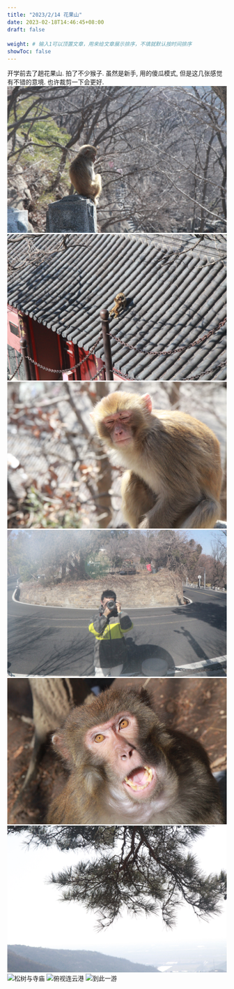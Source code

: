 ```yaml
---
title: "2023/2/14 花果山"
date: 2023-02-18T14:46:45+08:00
draft: false

weight: # 输入1可以顶置文章，用来给文章展示排序，不填就默认按时间排序
showToc: false
---
```

开学前去了趟花果山. 拍了不少猴子.
虽然是新手, 用的傻瓜模式, 但是这几张感觉有不错的意境. 也许裁剪一下会更好.
![独坐敬亭山](monkey-alone.JPG "独坐敬亭山")
![](monkey-fight.JPG "在庙顶打闹")
![](monkey-old.JPG "意味深长的老猴子")
![](selfie.JPG "自拍")
![](monkey-shock.JPG "对镜头大吼的猴子")
![](pine-tree.JPG "松树与海州")
![](pine-tree-2.JPG "松树与寺庙")
![](monument.JPG "俯视连云港")
![](monument.JPG "到此一游")

